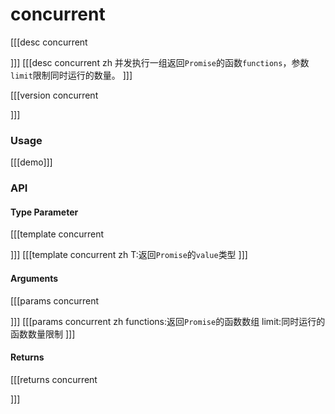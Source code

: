 # concurrent

[[[desc concurrent

]]]
[[[desc concurrent zh
并发执行一组返回`Promise`的函数`functions`，参数`limit`限制同时运行的数量。
]]]

[[[version concurrent
  
]]]

### Usage

[[[demo]]]


### API

#### Type Parameter

[[[template concurrent

]]]
[[[template concurrent zh
T:返回`Promise`的`value`类型
]]]

#### Arguments

[[[params concurrent

]]]
[[[params concurrent zh
functions:返回`Promise`的函数数组
limit:同时运行的函数数量限制
]]]

#### Returns

[[[returns concurrent

]]]